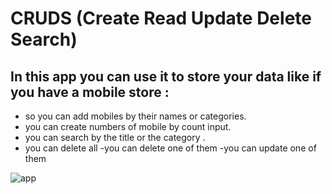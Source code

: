 # CRUDS (Create Read Update Delete Search)

## In this app you can use it to store your data like if you have a mobile store :
- so you can add mobiles by their names or categories.
- you can create numbers of mobile by count input.
- you can search by the title or the category .
- you can delete all 
-you can delete one of them 
-you can update one of them

![app](https://user-images.githubusercontent.com/91760639/188499319-1b3b6274-3b2b-459f-84ce-1b0c21651f7e.jpg)
